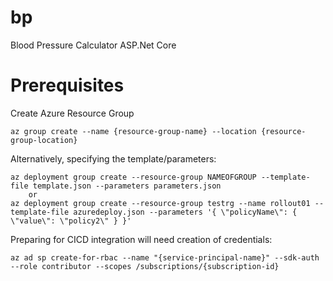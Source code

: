# bp
Blood Pressure Calculator
ASP.Net Core

# Prerequisites

Create Azure Resource Group

	az group create --name {resource-group-name} --location {resource-group-location}

Alternatively, specifying the template/parameters: 

	az deployment group create --resource-group NAMEOFGROUP --template-file template.json --parameters parameters.json
		or
	az deployment group create --resource-group testrg --name rollout01 --template-file azuredeploy.json --parameters '{ \"policyName\": { \"value\": \"policy2\" } }'

Preparing for CICD integration will need creation of credentials:
 
	az ad sp create-for-rbac --name "{service-principal-name}" --sdk-auth --role contributor --scopes /subscriptions/{subscription-id}


